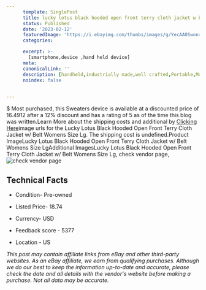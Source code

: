 ```yaml
---
      template: SinglePost
      title: lucky lotus black hooded open front terry cloth jacket w belt womens size lg
      status: Published
      date: '2023-02-12'
      featuredImage: 'https://i.ebayimg.com/thumbs/images/g/YecAAOSwonxhsoF3/s-l225.jpg'
      categories: 

      excerpt: >-
        [smartphone,device ,hand held device]
      meta:
      canonicalLink: ''
      description: [handheld,industrially made,well crafted,Portable,Mobile,Compact,Convenient,Lightweight,Maneuverable,Man-portable,Miniature,Carriable,Hand-held,Light,Holdable,Transportable,Mobile device,Pocket-sized,On-the-go,Wireless,Cordless,Compact size,Convenient size, smartphone,device ,hand held device]
      noindex: false

        
---
```

$
    Most purchased, this Sweaters device is available at a discounted price of 16.4912 after a 12% discount and has a rating of 5 as of the time this blog was written.Learn More about the shipping costs and additional by [Clicking Here](https://www.ebay.com/itm/304259167876?hash=item46d7427684%3Ag%3AYecAAOSwonxhsoF3&mkevt=1&mkcid=1&mkrid=711-53200-19255-0&campid=%253CePNCampaignId%253E&customid=%253CreferenceId%253E&toolid=10049)image urls for the Lucky Lotus Black Hooded Open Front Terry Cloth Jacket w/ Belt Womens Size Lg. The shipping cost is undefined.Product ImageLucky Lotus Black Hooded Open Front Terry Cloth Jacket w/ Belt Womens Size LgAdditional ImagesLucky Lotus Black Hooded Open Front Terry Cloth Jacket w/ Belt Womens Size Lg, check vendor page, ![check vendor page](https://origin-galleryplus.ebayimg.com/ws/web/304259167876_2_0_1/225x225.jpg,https://origin-galleryplus.ebayimg.com/ws/web/304259167876_3_0_1/225x225.jpg,https://origin-galleryplus.ebayimg.com/ws/web/304259167876_4_0_1/225x225.jpg,https://origin-galleryplus.ebayimg.com/ws/web/304259167876_5_0_1/225x225.jpg,https://origin-galleryplus.ebayimg.com/ws/web/304259167876_6_0_1/225x225.jpg,https://origin-galleryplus.ebayimg.com/ws/web/304259167876_7_0_1/225x225.jpg,https://origin-galleryplus.ebayimg.com/ws/web/304259167876_8_0_1/225x225.jpg,https://origin-galleryplus.ebayimg.com/ws/web/304259167876_9_0_1/225x225.jpg)
    
    

 ## Technical Facts 



     
      

 - Condition- Pre-owned 


      

 - Listed Price- 18.74 


      

 - Currency- USD 


      

 - Feedback score - 5377 


      

 - Location - US 


      
      

 *_This post may contain affiliate links from eBay and other third-party websites. As an eBay affiliate, we earn from qualifying purchases. Although we do our best to keep the information up-to-date and accurate, please check the date and all details with the vendor's website before making a purchase. Not all data may be accurate._*



    
    
    
    
    